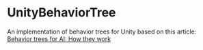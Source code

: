 UnityBehaviorTree
=================

An implementation of behavior trees for Unity based on this article: [Behavior trees for AI: How they work](http://outforafight.wordpress.com/2014/07/15/behaviour-behavior-trees-for-ai-dudes-part-1/)
